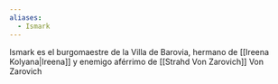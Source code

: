 ```yaml
---
aliases:
  - Ismark
---
```

Ismark es el burgomaestre de la Villa de Barovia, hermano de [[Ireena Kolyana|Ireena]] y enemigo aférrimo de [[Strahd Von Zarovich]] Von Zarovich